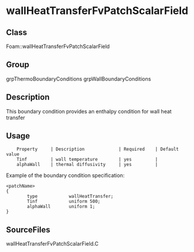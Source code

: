 # wallHeatTransferFvPatchScalarField 
## Class
Foam::wallHeatTransferFvPatchScalarField

## Group
grpThermoBoundaryConditions grpWallBoundaryConditions

## Description
This boundary condition provides an enthalpy condition for wall heat
transfer

## Usage

        Property     | Description             | Required    | Default value
        Tinf         | wall temperature        | yes         |
        alphaWall    | thermal diffusivity     | yes         |


Example of the boundary condition specification:
```
<patchName>
{
        type            wallHeatTransfer;
        Tinf            uniform 500;
        alphaWall       uniform 1;
}
```

## SourceFiles
wallHeatTransferFvPatchScalarField.C

